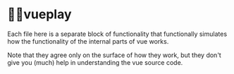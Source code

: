 # 🏌️‍♂️vueplay



Each file here is a separate block of functionality that functionally simulates how the functionality of the internal parts of vue works.

Note that they agree only on the surface of how they work, but they don't give you (much) help in understanding the vue source code.
